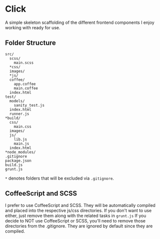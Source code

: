 # Click
A simple skeleton scaffolding of the different frontend components I enjoy working with ready for use.

## Folder Structure
    src/
      scss/
        main.scss
      *css/
      images/
      *js/
      coffee/
        app.coffee
        main.coffee
      index.html
    test/
      models/
        sanity_test.js
      index.html
      runner.js
    *build/
      css/
        main.css
      images/
      js/
        lib.js
        main.js
      index.html
    *node_modules/
    .gitignore
    package.json
    build.js
    grunt.js

`*` denotes folders that will be excluded via `.gitignore`.

## CoffeeScript and SCSS
I prefer to use CoffeeScript and SCSS. They will be automatically compiled and placed into the respective js/css directories. If you don't want to use either, just remove them along with the related tasks in `grunt.js`
If you decide to NOT use CoffeeScript or SCSS, you'll need to remove those directories from the .gitignore. They are ignored by default since they are compiled.
